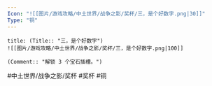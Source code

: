 ```yaml
---
Icon: "![[图片/游戏攻略/中土世界/战争之影/奖杯/三，是个好数字.png|30]]"
Type: "铜"
---
```

```ad-common-bronze-trophy
title: (Title:: "三，是个好数字")
![[图片/游戏攻略/中土世界/战争之影/奖杯/三，是个好数字.png|100]]

(Comment:: "解锁 3 个宝石插槽。")
```

#中土世界/战争之影/奖杯 #奖杯 #铜
